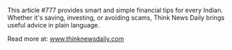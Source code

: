 This article #777 provides smart and simple financial tips for every Indian. Whether it's saving, investing, or avoiding scams, Think News Daily brings useful advice in plain language.

Read more at: www.thinknewsdaily.com